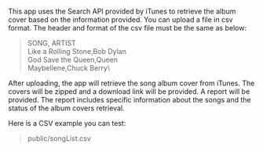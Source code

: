  This app uses the Search API provided by iTunes to retrieve the album cover based on the information provided. You can upload a file in csv format. The header and format of the csv file must be the same as below:

> SONG, ARTIST\
Like a Rolling Stone,Bob Dylan\
God Save the Queen,Queen\
Maybellene,Chuck Berry\

After uploading, the app will retrieve the song album cover from iTunes. The covers will be zipped and a download link will be provided. A report will be provided. The report includes specific information about the songs and the status of the album covers retrieval.

Here is a CSV example you can test:
> public/songList.csv


